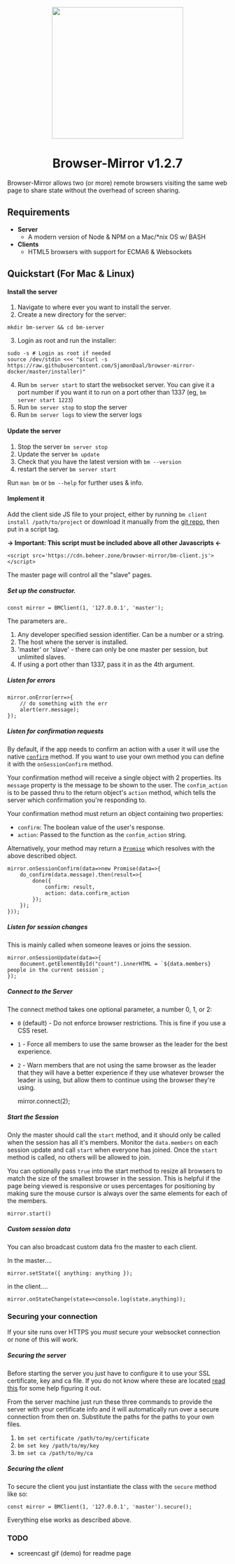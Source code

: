 
<p align="center">
<img src="https://i.imgur.com/R2966La.png" height="300">
<h1 align="center">Browser-Mirror v1.2.7</h1>
</p>

Browser-Mirror allows two (or more) remote browsers visiting the same web page to share state without the overhead of screen sharing.

## Requirements

 - **Server**
    - A modern version of Node & NPM on a Mac/*nix OS w/ BASH
 - **Clients**
    - HTML5 browsers with support for ECMA6 & Websockets

## Quickstart (For Mac & Linux)

#### Install the server

 1) Navigate to where ever you want to install the server.
 2) Create a new directory for the server:
```
mkdir bm-server && cd bm-server
```
 3) Login as root and run the installer:
```
sudo -s # Login as root if needed
source /dev/stdin <<< "$(curl -s https://raw.githubusercontent.com/SjamonDaal/browser-mirror-docker/master/installer)"
```
 4) Run `bm server start` to start the websocket server. You can give it a port number if you want it to run on a port other than 1337 (eg, `bm server start 1223`)
 5) Run `bm server stop` to stop the server
 6) Run `bm server logs` to view the server logs

#### Update the server

 1) Stop the server `bm server stop`
 2) Update the server `bm update`
 3) Check that you have the latest version with `bm --version`
 4) restart the server `bm server start`

Run `man bm` or `bm --help` for further uses & info.

#### Implement it

 Add the client side JS file to your project, either by running `bm client install /path/to/project` or download it manually from the [git repo](https://raw.githubusercontent.com/SjamonDaal/browser-mirror/master/bm-client.js), then put in a script tag.

**-> Important: This script must be included above all other Javascripts <-**

    <script src='https://cdn.beheer.zone/browser-mirror/bm-client.js'></script>

The master page will control all the "slave" pages.

##### Set up the constructor.

    const mirror = BMClient(1, '127.0.0.1', 'master');

The parameters are..

 1. Any developer specified session identifier. Can be a number or a string.
 2. The host where the server is installed.
 3. 'master' or 'slave' - there can only be one master per session, but unlimited slaves.
 4. If using a port other than 1337, pass it in as the 4th argument.

##### Listen for errors

    mirror.onError(err=>{
        // do something with the err
        alert(err.message);
    });

##### Listen for confirmation requests

By default, if the app needs to confirm an action with a user it will use the native [`confirm`](https://developer.mozilla.org/en-US/docs/Web/API/Window/confirm) method. If you want to use your own method you can define it with the `onSessionConfirm` method.

Your confirmation method will receive a single object with 2 properties. Its `message` property is the message to be shown to the user. The `confim_action` is to be passed thru to the return object's `action` method, which tells the server which confirmation you're responding to.

Your confirmation method must return an object containing two properties:
  - `confirm`: The boolean value of the user's response.
  - `action`: Passed to the function as the `confim_action` string.

Alternatively, your method may return a [`Promise`](https://developer.mozilla.org/en-US/docs/Web/JavaScript/Reference/Global_Objects/Promise) which resolves with the above described object.

    mirror.onSessionConfirm(data=>new Promise(data=>{
        do_confirm(data.message).then(result=>{
            done({
                confirm: result,
                action: data.confirm_action
            });
        });
    }));

##### Listen for session changes

This is mainly called when someone leaves or joins the session.

    mirror.onSessionUpdate(data=>{
        document.getElementById("count").innerHTML = `${data.members} people in the current session`;
    });

##### Connect to the Server

The connect method takes one optional parameter, a number 0, 1, or 2:

 - `0` (default) - Do not enforce browser restrictions. This is fine if you use a CSS reset.
 - `1` - Force all members to use the same browser as the leader for the best experience.
 - `2` - Warn members that are not using the same browser as the leader that they will have a better experience if they use whatever browser the leader is using, but allow them to continue using the browser they're using.

    mirror.connect(2);

##### Start the Session

Only the master should call the `start` method, and it should only be called when the session has all it's members. Monitor the `data.members` on each session update and call `start` when everyone has joined. Once the `start` method is called, no others will be allowed to join.

You can optionally pass `true` into the start method to resize all browsers to match the size of the smallest browser in the session. This is helpful if the page being viewed is responsive or uses percentages for positioning by making sure the mouse cursor is always over the same elements for each of the members.

    mirror.start()

##### Custom session data

You can also broadcast custom data fro the master to each client.

In the master....

    mirror.setState({ anything: anything });

in the client....

    mirror.onStateChange(state=>console.log(state.anything));

### Securing your connection

If your site runs over HTTPS you *must* secure your websocket connection or none of this will work.

##### Securing the server

Before starting the server you just have to configure it to use your SSL certificate, key and ca file. If you do not know where these are located [read this](https://www.namecheap.com/support/knowledgebase/article.aspx/9834/69/how-can-i-find-the-private-key-for-my-ssl-certificate) for some help figuring it out.

From the server machine just run these three commands to provide the server with your certificate info and it will automatically run over a secure connection from then on. Substitute the paths for the paths to your own files.

 1. `bm set certificate /path/to/my/certificate`
 2. `bm set key /path/to/my/key`
 3. `bm set ca /path/to/my/ca`

##### Securing the client

To secure the client you just instantiate the class with the `secure` method like so:

    const mirror = BMClient(1, '127.0.0.1', 'master').secure();

Everything else works as described above.

### TODO

 - screencast gif (demo) for readme page
